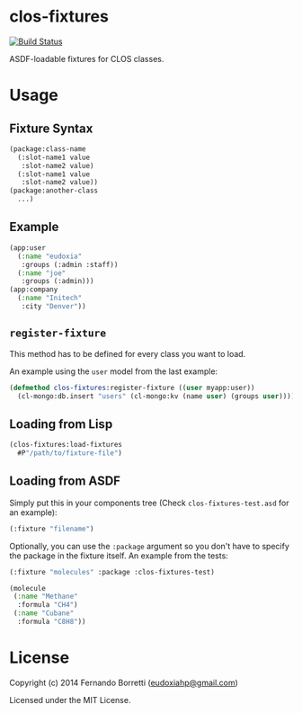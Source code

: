 # clos-fixtures

[![Build Status](https://travis-ci.org/eudoxia0/clos-fixtures.svg?branch=master)](https://travis-ci.org/eudoxia0/clos-fixtures)

ASDF-loadable fixtures for CLOS classes.

# Usage

## Fixture Syntax

```lisp
(package:class-name
  (:slot-name1 value
   :slot-name2 value)
  (:slot-name1 value
   :slot-name2 value))
(package:another-class
  ...)
```

## Example

```lisp
(app:user
  (:name "eudoxia"
   :groups (:admin :staff))
  (:name "joe"
   :groups (:admin)))
(app:company
  (:name "Initech"
   :city "Denver"))
```

## `register-fixture`

This method has to be defined for every class you want to load.

An example using the `user` model from the last example:

```lisp
(defmethod clos-fixtures:register-fixture ((user myapp:user))
  (cl-mongo:db.insert "users" (cl-mongo:kv (name user) (groups user))))
```

## Loading from Lisp

```lisp
(clos-fixtures:load-fixtures
  #P"/path/to/fixture-file")
```

## Loading from ASDF

Simply put this in your components tree (Check `clos-fixtures-test.asd` for an example):

```lisp
(:fixture "filename")
```

Optionally, you can use the `:package` argument so you don't have to specify the
package in the fixture itself. An example from the tests:

```lisp
(:fixture "molecules" :package :clos-fixtures-test)
```

```lisp
(molecule
 (:name "Methane"
  :formula "CH4")
 (:name "Cubane"
  :formula "C8H8"))
```

# License

Copyright (c) 2014 Fernando Borretti (eudoxiahp@gmail.com)

Licensed under the MIT License.
